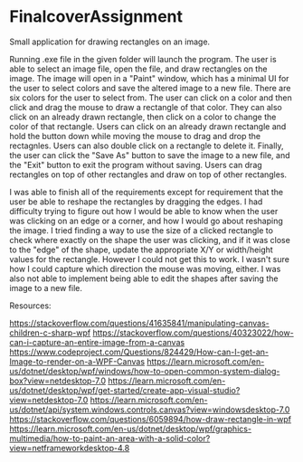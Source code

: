 # FinalcoverAssignment
Small application for drawing rectangles on an image.

Running .exe file in the given folder will launch the program. The user is able to select an image file, open the file, and draw rectangles on the image. 
The image will open in a "Paint" window, which has a minimal UI for the user to select colors and save the altered image to a new file.
There are six colors for the user to select from. The user can click on a color and then click and drag the mouse to draw a rectangle of that color.
They can also click on an already drawn rectangle, then click on a color to change the color of that rectangle. 
Users can click on an already drawn rectangle and hold the button down while moving the mouse to drag and drop the rectagnles. 
Users can also double click on a rectangle to delete it. Finally, the user can click the "Save As" button to save the image to a new file, and the "Exit" button to exit 
the program without saving. Users can drag rectangles on top of other rectangles and draw on top of other rectangles.

I was able to finish all of the requirements except for requirement that the user be able to reshape the rectangles by dragging the edges. I had difficulty trying to 
figure out how I would be able to know when the user was clicking on an edge or a corner, and how I would go about reshaping the image. I tried finding a way to use the
size of a clicked rectangle to check where exactly on the shape the user was clicking, and if it was close to the "edge" of the shape, update the appropriate X/Y or width/height values
for the rectangle. However I could not get this to work. I wasn't sure how I could capture which direction the mouse was moving, either. I was also not able to implement 
being able to edit the shapes after saving the image to a new file. 

Resources: 

https://stackoverflow.com/questions/41635841/manipulating-canvas-children-c-sharp-wpf
https://stackoverflow.com/questions/40323022/how-can-i-capture-an-entire-image-from-a-canvas
https://www.codeproject.com/Questions/824429/How-can-I-get-an-Image-to-render-on-a-WPF-Canvas
https://learn.microsoft.com/en-us/dotnet/desktop/wpf/windows/how-to-open-common-system-dialog-box?view=netdesktop-7.0
https://learn.microsoft.com/en-us/dotnet/desktop/wpf/get-started/create-app-visual-studio?view=netdesktop-7.0
https://learn.microsoft.com/en-us/dotnet/api/system.windows.controls.canvas?view=windowsdesktop-7.0
https://stackoverflow.com/questions/6059894/how-draw-rectangle-in-wpf
https://learn.microsoft.com/en-us/dotnet/desktop/wpf/graphics-multimedia/how-to-paint-an-area-with-a-solid-color?view=netframeworkdesktop-4.8
